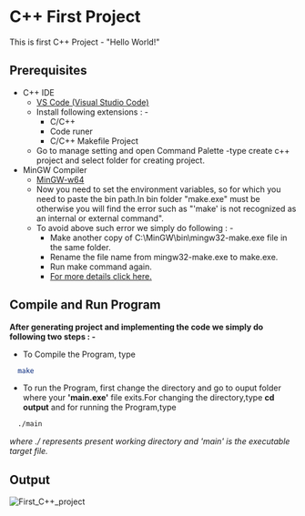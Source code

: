 
# C++ First Project
This is first C++ Project - "Hello World!"




## Prerequisites
 - C++ IDE
   - [VS Code (Visual Studio Code)](https://code.visualstudio.com/docs/?dv=win)
   - Install following extensions : -
       - C/C++
       - Code runer
       - C/C++ Makefile Project 
    - Go to manage setting and open Command Palette -type create c++ project and select folder for creating project.
 - MinGW Compiler
   - [MinGW-w64](https://sourceforge.net/projects/mingw-w64/)
   - Now you need to set the environment variables, so for which you need to paste the bin path.In bin folder "make.exe" must be otherwise you will find the error such as "'make' is not recognized as an internal or external command".
   - To avoid above such error we simply do following : -
        -  Make another copy of C:\MinGW\bin\mingw32-make.exe file in the same folder.
        -  Rename the file name from mingw32-make.exe to make.exe.
        -  Run make command again.
        -  [For more details click here.](https://stackoverflow.com/questions/23723364/windows-7-make-is-not-recognized-as-an-internal-or-external-command-operabl)
    


## Compile and Run Program
**After generating project and implementing the code we simply do following two steps : -**
-  To Compile the Program, type

```bash
  make
```

-  To run the Program, first change the directory and go to ouput folder where your **'main.exe'** file exits.For changing the directory,type **cd output** and for running the Program,type


```bash
  ./main
```
 *where ./ represents present working directory and 'main' is the executable target file.*
 
 ## Output 
 ![First_C++_project](https://user-images.githubusercontent.com/72221154/145340730-511b130d-c642-434a-a454-2c18549172a8.png)



